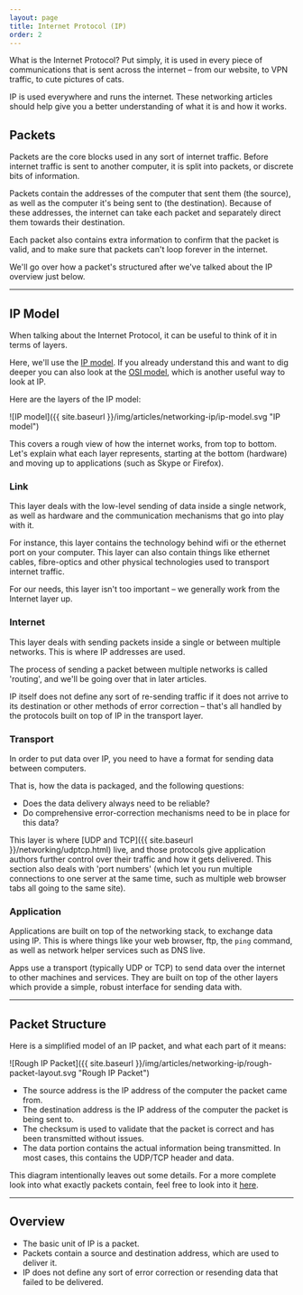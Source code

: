 ```yaml
---
layout: page
title: Internet Protocol (IP)
order: 2
---
```

What is the Internet Protocol? Put simply, it is used in every piece of communications that is sent across the internet – from our website, to VPN traffic, to cute pictures of cats.

IP is used everywhere and runs the internet. These networking articles should help give you a better understanding of what it is and how it works.


## Packets

Packets are the core blocks used in any sort of internet traffic. Before internet traffic is sent to another computer, it is split into packets, or discrete bits of information.

Packets contain the addresses of the computer that sent them (the source), as well as the computer it's being sent to (the destination). Because of these addresses, the internet can take each packet and separately direct them towards their destination.

Each packet also contains extra information to confirm that the packet is valid, and to make sure that packets can't loop forever in the internet.

We'll go over how a packet's structured after we've talked about the IP overview just below.


---


## IP Model

When talking about the Internet Protocol, it can be useful to think of it in terms of layers.

Here, we'll use the [IP model](https://en.wikipedia.org/wiki/Internet_protocol_suite). If you already understand this and want to dig deeper you can also look at the [OSI model](https://en.wikipedia.org/wiki/OSI_model), which is another useful way to look at IP.

Here are the layers of the IP model:

![IP model]({{ site.baseurl }}/img/articles/networking-ip/ip-model.svg "IP model")

This covers a rough view of how the internet works, from top to bottom. Let's explain what each layer represents, starting at the bottom (hardware) and moving up to applications (such as Skype or Firefox).


### Link

This layer deals with the low-level sending of data inside a single network, as well as hardware and the communication mechanisms that go into play with it.

For instance, this layer contains the technology behind wifi or the ethernet port on your computer. This layer can also contain things like ethernet cables, fibre-optics and other physical technologies used to transport internet traffic.

For our needs, this layer isn't too important – we generally work from the Internet layer up.


### Internet

This layer deals with sending packets inside a single or between multiple networks. This is where IP addresses are used.

The process of sending a packet between multiple networks is called 'routing', and we'll be going over that in later articles.

IP itself does not define any sort of re-sending traffic if it does not arrive to its destination or other methods of error correction – that's all handled by the protocols built on top of IP in the transport layer.


### Transport

In order to put data over IP, you need to have a format for sending data between computers.

That is, how the data is packaged, and the following questions:

* Does the data delivery always need to be reliable?
* Do comprehensive error-correction mechanisms need to be in place for this data?

This layer is where [UDP and TCP]({{ site.baseurl }}/networking/udptcp.html) live, and those protocols give application authors further control over their traffic and how it gets delivered. This section also deals with 'port numbers' (which let you run multiple connections to one server at the same time, such as multiple web browser tabs all going to the same site).


### Application

Applications are built on top of the networking stack, to exchange data using IP. This is where things like your web browser, ftp, the `ping` command, as well as network helper services such as DNS live.

Apps use a transport (typically UDP or TCP) to send data over the internet to other machines and services. They are built on top of the other layers which provide a simple, robust interface for sending data with.


---


## Packet Structure

Here is a simplified model of an IP packet, and what each part of it means:

![Rough IP Packet]({{ site.baseurl }}/img/articles/networking-ip/rough-packet-layout.svg "Rough IP Packet")

* The source address is the IP address of the computer the packet came from.
* The destination address is the IP address of the computer the packet is being sent to.
* The checksum is used to validate that the packet is correct and has been transmitted without issues.
* The data portion contains the actual information being transmitted. In most cases, this contains the UDP/TCP header and data.

This diagram intentionally leaves out some details. For a more complete look into what exactly packets contain, feel free to look into it [here](http://www.networksorcery.com/enp/protocol/ip.htm).


---


## Overview

* The basic unit of IP is a packet.
* Packets contain a source and destination address, which are used to deliver it.
* IP does not define any sort of error correction or resending data that failed to be delivered.
